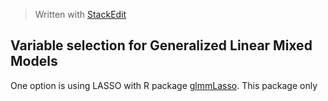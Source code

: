 
> Written with [StackEdit](https://stackedit.io/)

## Variable selection for Generalized Linear Mixed Models

One option is using LASSO with R package [glmmLasso](https://cran.r-project.org/web/packages/glmmLasso/glmmLasso.pdf). This package only 
<!--stackedit_data:
eyJoaXN0b3J5IjpbOTQyMDIxNjUyXX0=
-->